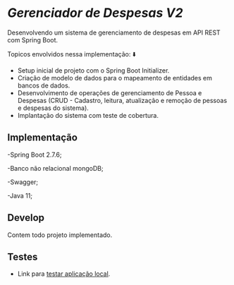 # _Gerenciador de Despesas V2_

Desenvolvendo um sistema de gerenciamento de despesas em API REST com Spring Boot.

Topicos envolvidos nessa implementação: ⬇️

- Setup inicial de projeto com o Spring Boot Initializer.
- Criação de modelo de dados para o mapeamento de entidades em bancos de dados.
- Desenvolvimento de operações de gerenciamento de Pessoa e Despesas (CRUD - Cadastro, leitura, atualização e remoção de pessoas e despesas do sistema).
- Implantação do sistema com teste de cobertura.

## Implementação

-Spring Boot 2.7.6;

-Banco não relacional mongoDB;

-Swagger;

-Java 11;

## Develop
Contem todo projeto implementado.

## Testes

- Link para [testar aplicação local](http://localhost:8080/despesa-pessoa/api/public/swagger-ui/index.html#).
